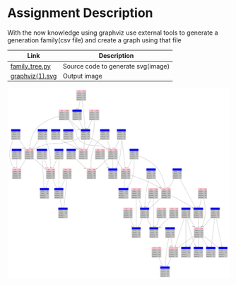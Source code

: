 # Assignment Description

With the now knowledge using graphviz use external tools to generate a generation family(csv file) and create a graph using that file

| Link                                                                                                    | Description |
| ------------------------------------------------------------------------------------------------------- | ---------------------- |
| [family_tree.py](https://github.com/Takaximos/4883-SoftwareTools-PalaMon/blob/main/Assignments/A05/family_tree.py) | Source code to generate svg(image)     |
| [graphviz(1).svg](https://github.com/Takaximos/4883-SoftwareTools-PalaMon/blob/main/Assignments/A05/graphviz%20(1).svg) | Output image           |

![Graph](https://github.com/Takaximos/4883-SoftwareTools-PalaMon/blob/main/Assignments/A05/graphviz%20(1).svg)



